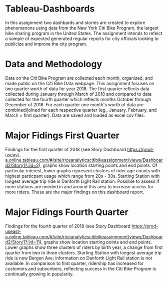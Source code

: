 # Tableau-Dashboards
In this assignment two dashbards and stories are created to explore phenomenons using data from the New York Citi Bike Program, the largest bike sharing program in the United States. The assignment intends to refelct a sample of expected generated regular reports for city officials looking to publicize and improve the city program.

# Data and Methodology
Data on the Citi Bike Program are collected each month, organized, and made public on the Citi Bike Data webpage. This assignment focuses on two quarter worth of data for year 2018. 
The first quarter reflects data collected during January through March of 2018 and compared to data collected for the fourth quarter which reflects months October through December of 2018. For each quarter one month's worth of data are combined/joined for each respective quarter (eg., January, February, and March = first quarter).
Data are saved and loaded as excel csv files. 

# Major Fidings First Quarter
Findings for the first quarter of 2018 (see Story Dashboard https://prod-useast-a.online.tableau.com/#/site/riceanalyticscitibikeassignment/views/Dashboard2/Story1?:iid=2), graphs show location starting points and end points. Of particular interest, lower graphs represent clusters of rider age counts with highest particpant usage which range from 20s - 30s. Starting Station with longest average trip ride is Danforth Light Rail station.  Possible to assess if more stations are needed in and around this area to increase access for more riders. These are the major findings on this dashboard report.

# Major Fidings Fourth Quarter
Findings for the fourth quarter of 2018 (see Story Dashboard https://prod-useast-a.online.tableau.com/#/site/riceanalyticscitibikeassignment/views/Dashboard2/Story1?:iid=11), graphs show location starting points and end points. Lower graphs show three clusters of riders by birth year, a change from first quarter from two to three clusters. Starting Station with longest average trip ride is now Bergen Ave; information on Danforth Light Rail station is not available. In comparison to first quarter, ridership has increased for customers and subscribers, reflecting success in the Citi Bike Program is continually growing in popularity.
